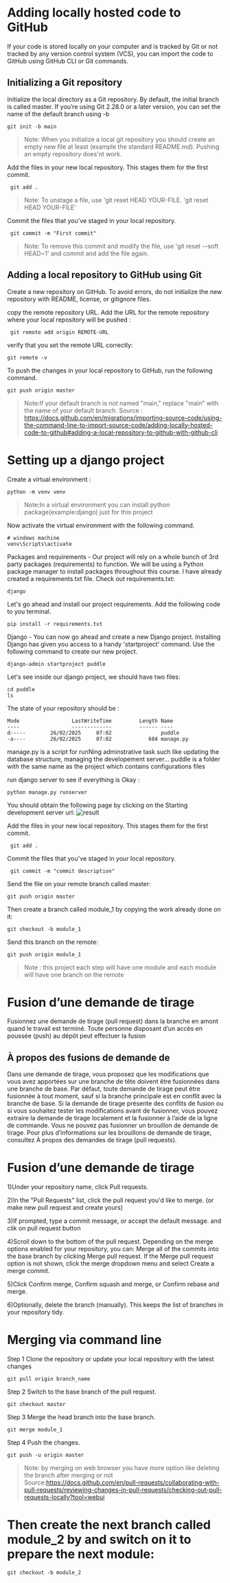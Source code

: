 # Adding locally hosted code to GitHub
If your code is stored locally on your computer and is tracked by Git or not tracked by any version control system (VCS), you can import the code to GitHub using GitHub CLI or Git commands.

##  Initializing a Git repository
Initialize the local directory as a Git repository. By default, the initial branch is called master.
If you’re using Git 2.28.0 or a later version, you can set the name of the default branch using -b
```
git init -b main
```
>Note: When you initialize a local git repository you should create an	empty new file at least (example the standard	README.md).
Pushing an empty repository does'nt work.

Add the files in your new local repository. This stages them for the first commit.
```
 git add .
```
>Note: To unstage a file, use 'git reset HEAD YOUR-FILE. 'git reset HEAD YOUR-FILE'

Commit the files that you've staged in your local repository.
```
 git commit -m "First commit"
```
>Note: To remove this commit and modify the file, use 'git reset --soft HEAD~1' and commit and add the file again.

## Adding a local repository to GitHub using Git
Create a new repository on GitHub.
To avoid errors, do not initialize the new repository with README, license, or gitignore files.

copy the remote repository URL.
Add the URL for the remote repository where your local repository will be pushed :
```
 git remote add origin REMOTE-URL
```
verify that you set the remote URL correctly:
```
git remote -v
```
To push the changes in your local repository to GitHub, run the following command.
```
git push origin master
```
> Note:If your default branch is not named "main," replace "main" with the name of your default branch.
>Source : https://docs.github.com/en/migrations/importing-source-code/using-the-command-line-to-import-source-code/adding-locally-hosted-code-to-github#adding-a-local-repository-to-github-with-github-cli

# Setting up a django project


Create a virtual environment :
```
python -m venv venv
```
>Note:In a virtual environment you can install python package(example:django) just for this project

Now activate the virtual environment with the following command.
```
# windows machine
venv\Scripts\activate
```
Packages and requirements - Our project will rely on a whole bunch of 3rd party packages (requirements) to function. We will be using a Python package manager to install packages throughout this course. 
I have already created a requirements.txt file. Check out requirements.txt:
```
django
```
Let's go ahead and install our project requirements. Add the following code to you terminal.
```
pip install -r requirements.txt  
```
Django - You can now go ahead and create a new Django project. Installing Django has given you access to a handy 'startproject' command. Use the following command to create our new project.
```
django-admin startproject puddle
```
Let's see inside our django project, we should have two files:
```
cd puddle
ls
```
The state of your repository should be :
```
Mode                 LastWriteTime         Length Name
----                 -------------         ------ ----
d-----        26/02/2025     07:02                puddle
-a----        26/02/2025     07:02            684 manage.py
```
manage.py is a script for runNing adminstrative task such like updating the database structure, managing the developement server...
puddle is a folder with the same name as the project which contains configurations files

run django server to see if everything is Okay : 
```
python manage.py runserver
```
You should obtain the following page by clicking on the Starting development server url:
![result](django_welcome_page.png)


Add the files in your new local repository. This stages them for the first commit.
```
 git add .
```
Commit the files that you've staged in your local repository.
```
 git commit -m "commit description"
```
Send the file on your remote branch called master:
```
git push origin master
```
Then create a branch called module_1 by copying the work already done on it:
````
git checkout -b module_1
````
Send this branch on the remote:

```
git push origin module_1
```

>Note : this project each step will have one module and each module will have one branch on the remote
# Fusion d’une demande de tirage
Fusionnez une demande de tirage (pull request) dans la branche en amont quand le travail est terminé. Toute personne disposant d’un accès en poussée (push) au dépôt peut effectuer la fusion
## À propos des fusions de demande de 
Dans une demande de tirage, vous proposez que les modifications que vous avez apportées sur une branche de tête doivent être fusionnées dans une branche de base. Par défaut, toute demande de tirage peut être fusionnée à tout moment, sauf si la branche principale est en conflit avec la branche de base.
Si la demande de tirage présente des conflits de fusion ou si vous souhaitez tester les modifications avant de fusionner, vous pouvez extraire la demande de tirage localement et la fusionner à l’aide de la ligne de commande.
Vous ne pouvez pas fusionner un brouillon de demande de tirage. Pour plus d’informations sur les brouillons de demande de tirage, consultez À propos des demandes de tirage (pull requests).
# Fusion d’une demande de tirage
1)Under your repository name, click  Pull requests.

2)In the "Pull Requests" list, click the pull request you'd like to merge. (or make new pull request and create yours)

3)If prompted, type a commit message, or accept the default message.
and clik on pull request button

4)Scroll down to the bottom of the pull request. Depending on the merge options enabled for your repository, you can:
Merge all of the commits into the base branch by clicking Merge pull request. If the Merge pull request option is not shown, click the merge dropdown menu and select Create a merge commit.

5)Click Confirm merge, Confirm squash and merge, or Confirm rebase and merge.

6)Optionally, delete the branch (manually). This keeps the list of branches in your repository tidy.
# Merging via command line
Step 1 Clone the repository or update your local repository with the latest changes
```
git pull origin branch_name
```
Step 2 Switch to the base branch of the pull request.
```
git checkout master
```
Step 3 Merge the head branch into the base branch.
```
git merge module_1
```
Step 4 Push the changes.
```
git push -u origin master

```

> Note: by merging on web browser you have more option like deleting the branch after merging or not
> Source:https://docs.github.com/en/pull-requests/collaborating-with-pull-requests/reviewing-changes-in-pull-requests/checking-out-pull-requests-locally?tool=webui

# Then create the next branch called module_2 by and switch on it to prepare the next module:
```
git checkout -b module_2
```

